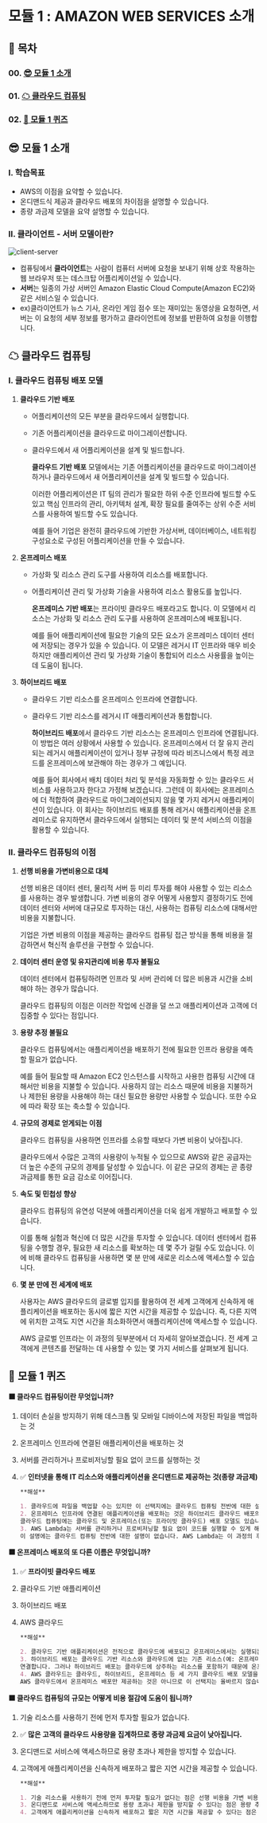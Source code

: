 # 모듈 1 : AMAZON WEB SERVICES 소개



## 📌 목차

### **00. [😎 모듈 1 소개](#😎-모듈-1-소개)**

### **01. [☁ 클라우드 컴퓨팅](#☁-클라우드-컴퓨팅)**

### **02. [💯 모듈 1 퀴즈](#💯-모듈-1-퀴즈)**



## 😎 모듈 1 소개

### **Ⅰ. 학습목표**

- AWS의 이점을 요약할 수 있습니다.
- 온디맨드식 제공과 클라우드 배포의 차이점을 설명할 수 있습니다.
- 종량 과금제 모델을 요약 설명할 수 있습니다.

### Ⅱ. 클라이언트 - 서버 모델이란?

<img src=".\assets\client-server.png" alt="client-server"  />

- 컴퓨팅에서 **클라이언트**는 사람이 컴퓨터 서버에 요청을 보내기 위해 상호 작용하는 웹 브라우저 또는 데스크탑 어플리케이션일 수 있습니다.
- **서버**는 일종의 가상 서버인 Amazon Elastic Cloud Compute(Amazon EC2)와 같은 서비스일 수 있습니다.
- ex)클라이언트가 뉴스 기사, 온라인 게임 점수 또는 재미있는 동영상을 요청하면, 서버는 이 요청의 세부 정보를 평가하고 클라이언트에 정보를 반환하여 요청을 이행합니다.



## ☁ 클라우드 컴퓨팅

### Ⅰ. 클라우드 컴퓨팅 배포 모델

1. **클라우드 기반 배포**

   - 어플리케이션의 모든 부분을 클라우드에서 실행합니다.

   - 기존 어플리케이션을 클라우드로 마이그레이션합니다.

   - 클라우드에서 새 어플리케이션을 설계 및 빌드합니다.

     **클라우드 기반 배포** 모델에서는 기존 어플리케이션을 클라우드로 마이그레이션 하거나 클라우드에서 새 어플리케이션을 설계 및 빌드할 수 있습니다.

     이러한 어플리케이션은 IT 팀의 관리가 필요한 하위 수준 인프라에 빌드할 수도 있고 핵심 인프라의 관리, 아키텍처 설계, 확장 필요를 줄여주는 상위 수준 서비스를 사용하여 빌드할 수도 있습니다.

     예를 들어 기업은 완전히 클라우드에 기반한 가상서버, 데이터베이스, 네트워킹 구성요소로 구성된 어플리케이션을 만들 수 있습니다.


2. **온프레미스 배포**

   - 가상화 및 리소스 관리 도구를 사용하여 리소스를 배포합니다.

   - 어플리케이션 관리 및 가상화 기술을 사용하여 리소스 활용도를 높입니다.

     **온프레미스 기반 배포**는 프라이빗 클라우드 배포라고도 합니다. 이 모델에서 리소스는 가상화 및 리소스 관리 도구를 사용하여 온프레미스에 배포됩니다.

     예를 들어 애플리케이션에 필요한 기술의 모든 요소가 온프레미스 데이터 센터에 저장되는 경우가 있을 수 있습니다. 이 모델은 레거시 IT 인프라와 매우 비슷하지만 애플리케이션 관리 및 가상화 기술이 통합되어 리소스 사용률을 높이는 데 도움이 됩니다.


3. **하이브리드 배포**

   - 클라우드 기반 리소스를 온프레미스 인프라에 연결합니다.

   - 클라우드 기반 리소스를 레거시 IT 애플리케이션과 통합합니다.

     **하이브리드 배포**에서 클라우드 기반 리소스는 온프레미스 인프라에 연결됩니다. 이 방법은 여러 상황에서 사용할 수 있습니다. 온프레미스에서 더 잘 유지 관리되는 레거시 애플리케이션이 있거나 정부 규정에 따라 비즈니스에서 특정 레코드를 온프레미스에 보관해야 하는 경우가 그 예입니다.

     예를 들어 회사에서 배치 데이터 처리 및 분석을 자동화할 수 있는 클라우드 서비스를 사용하고자 한다고 가정해 보겠습니다. 그런데 이 회사에는 온프레미스에 더 적합하여 클라우드로 마이그레이션되지 않을 몇 가지 레거시 애플리케이션이 있습니다. 이 회사는 하이브리드 배포를 통해 레거시 애플리케이션을 온프레미스로 유지하면서 클라우드에서 실행되는 데이터 및 분석 서비스의 이점을 활용할 수 있습니다.


### **Ⅱ. 클라우드 컴퓨팅의 이점**

1. **선행 비용을 가변비용으로 대체**

   선행 비용은 데이터 센터, 물리적 서버 등 미리 투자를 해야 사용할 수 있는 리소스를 사용하는 경우 발생합니다. 가변 비용의 경우 어떻게 사용할지 결정하기도 전에 데이터 센터와 서버에 대규모로 투자하는 대신, 사용하는 컴퓨팅 리소스에 대해서만 비용을 지불합니다.

   기업은 가변 비용의 이점을 제공하는 클라우드 컴퓨팅 접근 방식을 통해 비용을 절감하면서 혁신적 솔루션을 구현할 수 있습니다.

2. **데이터 센터 운영 및 유지관리에 비용 투자 불필요**

   데이터 센터에서 컴퓨팅하려면 인프라 및 서버 관리에 더 많은 비용과 시간을 소비해야 하는 경우가 많습니다. 
   
   클라우드 컴퓨팅의 이점은 이러한 작업에 신경을 덜 쓰고 애플리케이션과 고객에 더 집중할 수 있다는 점입니다.

3. **용량 추정 불필요**

   클라우드 컴퓨팅에서는 애플리케이션을 배포하기 전에 필요한 인프라 용량을 예측할 필요가 없습니다. 
   
   예를 들어 필요할 때 Amazon EC2 인스턴스를 시작하고 사용한 컴퓨팅 시간에 대해서만 비용을 지불할 수 있습니다. 사용하지 않는 리소스 때문에 비용을 지불하거나 제한된 용량을 사용해야 하는 대신 필요한 용량만 사용할 수 있습니다. 또한 수요에 따라 확장 또는 축소할 수 있습니다.

4. **규모의 경제로 얻게되는 이점**

   클라우드 컴퓨팅을 사용하면 인프라를 소유할 때보다 가변 비용이 낮아집니다.
   
   클라우드에서 수많은 고객의 사용량이 누적될 수 있으므로 AWS와 같은 공급자는 더 높은 수준의 규모의 경제를 달성할 수 있습니다. 이 같은 규모의 경제는 곧 종량 과금제를 통한 요금 감소로 이어집니다.

5. **속도 및 민첩성 향상**

   클라우드 컴퓨팅의 유연성 덕분에 애플리케이션을 더욱 쉽게 개발하고 배포할 수 있습니다.
   
   이를 통해 실험과 혁신에 더 많은 시간을 투자할 수 있습니다. 데이터 센터에서 컴퓨팅을 수행할 경우, 필요한 새 리소스를 확보하는 데 몇 주가 걸릴 수도 있습니다. 이에 비해 클라우드 컴퓨팅을 사용하면 몇 분 만에 새로운 리소스에 액세스할 수 있습니다.

6. **몇 분 만에 전 세계에 배포**

   사용자는 AWS 클라우드의 글로벌 입지를 활용하여 전 세계 고객에게 신속하게 애플리케이션을 배포하는 동시에 짧은 지연 시간을 제공할 수 있습니다. 즉, 다른 지역에 위치한 고객도 지연 시간을 최소화하면서 애플리케이션에 액세스할 수 있습니다. 
   
   AWS 글로벌 인프라는 이 과정의 뒷부분에서 더 자세히 알아보겠습니다. 전 세계 고객에게 콘텐츠를 전달하는 데 사용할 수 있는 몇 가지 서비스를 살펴보게 됩니다.



## 💯 모듈 1 퀴즈

**⬛  클라우드 컴퓨팅이란 무엇입니까?**

1. 데이터 손실을 방지하기 위해 데스크톱 및 모바일 디바이스에 저장된 파일을 백업하는 것

2. 온프레미스 인프라에 연결된 애플리케이션을 배포하는 것

3. 서버를 관리하거나 프로비저닝할 필요 없이 코드를 실행하는 것

4. ✅ **인터넷을 통해 IT 리소스와 애플리케이션을 온디맨드로 제공하는 것(종량 과금제)**

   ```markdown
   **해설**
   
   1. 클라우드에 파일을 백업할 수는 있지만 이 선택지에는 클라우드 컴퓨팅 전반에 대한 설명이 없습니다.
   2. 온프레미스 인프라에 연결된 애플리케이션을 배포하는 것은 하이브리드 클라우드 배포의 사용 사례입니다. 
   클라우드 컴퓨팅에는 클라우드 및 온프레미스(또는 프라이빗 클라우드) 배포 모델도 있습니다.
   3. AWS Lambda는 서버를 관리하거나 프로비저닝할 필요 없이 코드를 실행할 수 있게 해주는 AWS 서비스입니다. 
   이 설명에는 클라우드 컴퓨팅 전반에 대한 설명이 없습니다. AWS Lambda는 이 과정의 후반에서 보다 자세히 설명합니다.
   ```

**⬛  온프레미스 배포의 또 다른 이름은 무엇입니까?**

1. ✅ **프라이빗 클라우드 배포**

2. 클라우드 기반 애플리케이션

3. 하이브리드 배포

4. AWS 클라우드

   ```markdown
   **해설**
   
   2. 클라우드 기반 애플리케이션은 전적으로 클라우드에 배포되고 온프레미스에서는 실행되는 부분이 없습니다.
   3. 하이브리드 배포는 클라우드 기반 리소스와 클라우드에 없는 기존 리소스(예: 온프레미스 리소스) 간에 인프라 및 어플리케이션을 
   연결합니다. 그러나 하이브리드 배포는 클라우드에 상주하는 리소스를 포함하기 때문에 온프레미스 배포와 다릅니다.
   4. AWS 클라우드는 클라우드, 하이브리드, 온프레미스 등 세 가지 클라우드 배포 모델을 제공합니다. 
   AWS 클라우드에서 온프레미스 배포만 제공하는 것은 아니므로 이 선택지는 올바르지 않습니다.
   ```

**⬛  클라우드 컴퓨팅의 규모는 어떻게 비용 절감에 도움이 됩니까?**

1. 기술 리소스를 사용하기 전에 먼저 투자할 필요가 없습니다.

2. ✅ **많은 고객의 클라우드 사용량을 집계하므로 종량 과금제 요금이 낮아집니다.** 

3. 온디맨드로 서비스에 액세스하므로 용량 초과나 제한을 방지할 수 있습니다.

4. 고객에게 애플리케이션을 신속하게 배포하고 짧은 지연 시간을 제공할 수 있습니다.

   ```markdown
   **해설**
   
   1. 기술 리소스를 사용하기 전에 먼저 투자할 필요가 없다는 점은 선행 비용을 가변 비용으로 대체와 관련됩니다.
   3. 온디맨드로 서비스에 액세스하므로 용량 초과나 제한을 방지할 수 있다는 점은 용량 추정 불필요와 관련됩니다.
   4. 고객에게 애플리케이션을 신속하게 배포하고 짧은 지연 시간을 제공할 수 있다는 점은 몇 분 만에 전 세계에 배포와 관련됩니다.
   ```
